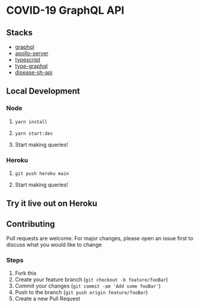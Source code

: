 # COVID-19 GraphQL API 


## Stacks

-   [graphql](https://graphql.org/)
-   [apollo-server](https://github.com/apollographql/apollo-server)
-   [typescript](https://www.typescriptlang.org/)
-   [type-graphql](https://typegraphql.com/)
-   [disease-sh-api](https://github.com/disease-sh/API)

## Local Development

### Node

1. `yarn install`

2. `yarn start:dev`

3. Start making queries!

### Heroku

1. `git push heroku main`

2. Start making queries!

## Try it live out on Heroku



## Contributing

Pull requests are welcome. For major changes, please open an issue first to discuss what you would like to change

### Steps

1. Fork this
2. Create your feature branch (`git checkout -b feature/fooBar`)
3. Commit your changes (`git commit -am 'Add some fooBar'`)
4. Push to the branch (`git push origin feature/fooBar`)
5. Create a new Pull Request
